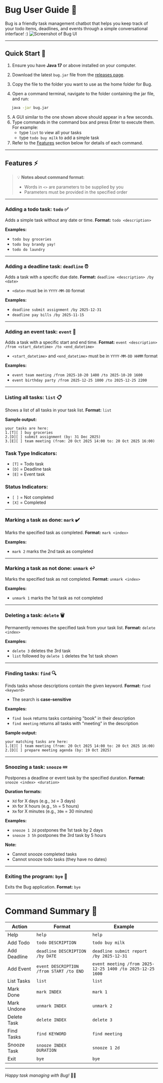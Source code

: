 # Bug User Guide 🐛
Bug is a friendly task management chatbot that helps you keep track of your todo items, deadlines, and events through a simple conversational interface! :)
![Screenshot of Bug UI](Ui.png)

---

## Quick Start 🚀

1. Ensure you have **Java 17** or above installed on your computer.

2. Download the latest `bug.jar` file from the [releases page](https://github.com/yourusername/bug/releases).

3. Copy the file to the folder you want to use as the home folder for Bug.

4. Open a command terminal, navigate to the folder containing the jar file, and run:
```bash
   java -jar bug.jar
```
5. A GUI similar to the one shown above should appear in a few seconds.
6. Type commands in the command box and press Enter to execute them. For example:
    - type `list` to view all your tasks
    - type `todo buy milk` to add a simple task
7. Refer to the <u>Features</u> section below for details of each command.

---

## Features ⚡
>💡 **Notes about command format:**
>- Words in `<>` are parameters to be supplied by you
>- Parameters must be provided in the specified order

---

### Adding a todo task: `todo` ✅
Adds a simple task without any date or time.
**Format:** `todo <description>`

**Examples:**
- `todo buy groceries`
- `todo buy brandy yay!`
- `todo do laundry`

---

### Adding a deadline task: `deadline` ⏰
Adds a task with a specific due date.
**Format:** `deadline <description> /by <date>`
- `<date>` must be in `YYYY-MM-DD` format

**Examples:**
- `deadline submit assignment /by 2025-12-31`
- `deadline pay bills /by 2025-11-15`

---

### Adding an event task: `event` 📅
Adds a task with a specific start and end time.
**Format:** `event <description> /from <start_datetime> /to <end_datetime>`
- `<start_datetime>` and `<end_datetime>` must be in `YYYY-MM-DD HHMM` format

**Examples:**
- `event team meeting /from 2025-10-20 1400 /to 2025-10-20 1600`
- `event birthday party /from 2025-12-25 1800 /to 2025-12-25 2200`

---

### Listing all tasks: `list` 📋
Shows a list of all tasks in your task list.
**Format:** `list`

**Sample output:**
```text
your tasks are here:
1.[T][ ] buy groceries
2.[D][ ] submit assignment (by: 31 Dec 2025)
3.[E][ ] team meeting (from: 20 Oct 2025 14:00 to: 20 Oct 2025 16:00)
```
### Task Type Indicators:
- `[T]` = Todo task
- `[D]` = Deadline task
- `[E]` = Event task
### Status Indicators:
- `[ ]` = Not completed
- `[X]` = Completed

---

### Marking a task as done: `mark` ✔️
Marks the specified task as completed.
**Format:** `mark <index>`

**Examples:**
- `mark 2` marks the 2nd task as completed

---

### Marking a task as not done: `unmark` ↩️
Marks the specified task as not completed.
**Format:** `unmark <index>`

**Examples:**
- `unmark 1` marks the 1st task as not completed

---

### Deleting a task: `delete` 🗑️
Permanently removes the specified task from your task list.
**Format:** `delete <index>`

**Examples:**
- `delete 3` deletes the 3rd task
- `list` followed by `delete 1` deletes the 1st task shown

---

### Finding tasks: `find` 🔍
Finds tasks whose descriptions contain the given keyword.
**Format:** `find <keyword>`
- The search is **case-sensitive**

**Examples:**
- `find book` returns tasks containing "book" in their description
- `find meeting` returns all tasks with "meeting" in the description

**Sample output:**
```text
your matching tasks are here:
1.[E][ ] team meeting (from: 20 Oct 2025 14:00 to: 20 Oct 2025 16:00)
2.[D][ ] prepare meeting agenda (by: 19 Oct 2025)
```

---

### Snoozing a task: `snooze` 💤
Postpones a deadline or event task by the specified duration.
**Format:** `snooze <index> <duration>`

**Duration formats:**
- `Xd` for X days (e.g., `3d` = 3 days)
- `Xh` for X hours (e.g., `5h` = 5 hours)
- `Xm` for X minutes (e.g., `30m` = 30 minutes)

**Examples:**
- `snooze 1 2d` postpones the 1st task by 2 days
- `snooze 3 5h` postpones the 3rd task by 5 hours

**Note:**
- Cannot snooze completed tasks
- Cannot snooze todo tasks (they have no dates)

---

### Exiting the program: `bye` 👋
Exits the Bug application.
**Format:** `bye`

---

# Command Summary 📝

| Action | Format | Example |
|--------|--------|---------|
| Help | `help` | `help` |
| Add Todo | `todo DESCRIPTION` | `todo buy milk` |
| Add Deadline | `deadline DESCRIPTION /by DATE` | `deadline submit report /by 2025-12-31` |
| Add Event | `event DESCRIPTION /from START /to END` | `event meeting /from 2025-12-25 1400 /to 2025-12-25 1600` |
| List Tasks | `list` | `list` |
| Mark Done | `mark INDEX` | `mark 1` |
| Mark Undone | `unmark INDEX` | `unmark 2` |
| Delete Task | `delete INDEX` | `delete 3` |
| Find Tasks | `find KEYWORD` | `find meeting` |
| Snooze Task | `snooze INDEX DURATION` | `snooze 1 2d` |
| Exit | `bye` | `bye` |

---

_Happy task managing with Bug!_ 🐛✨